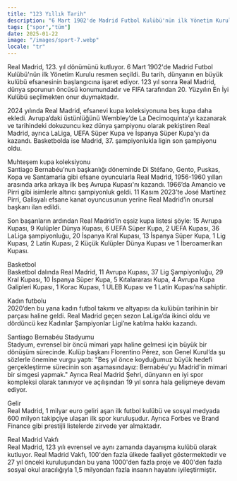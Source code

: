 ```yaml
---
title: "123 Yıllık Tarih"
description: "6 Mart 1902'de Madrid Futbol Kulübü'nün ilk Yönetim Kurulu seçildi."
tags: ["spor","tüm"]
date: 2025-01-22
image: "/images/sport-7.webp"
locale: "tr"
---
```


Real Madrid, 123. yıl dönümünü kutluyor. 6 Mart 1902'de Madrid Futbol Kulübü'nün ilk Yönetim Kurulu resmen seçildi. Bu tarih, dünyanın en büyük kulübü efsanesinin başlangıcına işaret ediyor. 123 yıl sonra Real Madrid, dünya sporunun öncüsü konumundadır ve FIFA tarafından 20. Yüzyılın En İyi Kulübü seçilmekten onur duymaktadır.

2024 yılında Real Madrid, efsanevi kupa koleksiyonuna beş kupa daha ekledi. Avrupa’daki üstünlüğünü Wembley’de La Decimoquinta’yı kazanarak ve tarihindeki dokuzuncu kez dünya şampiyonu olarak pekiştiren Real Madrid, ayrıca LaLiga, UEFA Süper Kupa ve İspanya Süper Kupa’yı da kazandı. Basketbolda ise Madrid, 37. şampiyonlukla ligin son şampiyonu oldu.

Muhteşem kupa koleksiyonu  
Santiago Bernabéu’nun başkanlığı döneminde Di Stéfano, Gento, Puskas, Kopa ve Santamaría gibi efsane oyuncularla Real Madrid, 1956-1960 yılları arasında arka arkaya ilk beş Avrupa Kupası'nı kazandı. 1966’da Amancio ve Pirri gibi isimlerle altıncı şampiyonluk geldi. 11 Kasım 2023’te José Martínez Pirri, Galisyalı efsane kanat oyuncusunun yerine Real Madrid’in onursal başkanı ilan edildi.

Son başarıların ardından Real Madrid’in eşsiz kupa listesi şöyle: 15 Avrupa Kupası, 9 Kulüpler Dünya Kupası, 6 UEFA Süper Kupa, 2 UEFA Kupası, 36 LaLiga şampiyonluğu, 20 İspanya Kral Kupası, 13 İspanya Süper Kupa, 1 Lig Kupası, 2 Latin Kupası, 2 Küçük Kulüpler Dünya Kupası ve 1 İberoamerikan Kupası.

Basketbol  
Basketbol dalında Real Madrid, 11 Avrupa Kupası, 37 Lig Şampiyonluğu, 29 Kral Kupası, 10 İspanya Süper Kupa, 5 Kıtalararası Kupa, 4 Avrupa Kupa Galipleri Kupası, 1 Korac Kupası, 1 ULEB Kupası ve 1 Latin Kupası’na sahiptir.

Kadın futbolu  
2020’den bu yana kadın futbol takımı ve altyapısı da kulübün tarihinin bir parçası haline geldi. Real Madrid geçen sezon LaLiga’da ikinci oldu ve dördüncü kez Kadınlar Şampiyonlar Ligi’ne katılma hakkı kazandı.

Santiago Bernabéu Stadyumu  
Stadyum, evrensel bir öncü mimari yapı haline gelmesi için büyük bir dönüşüm sürecinde. Kulüp başkanı Florentino Pérez, son Genel Kurul’da şu sözlerle önemine vurgu yaptı: "Beş yıl önce koyduğumuz büyük hedefi gerçekleştirme sürecinin son aşamasındayız: Bernabéu'yu Madrid'in mimari bir simgesi yapmak." Ayrıca Real Madrid Şehri, dünyanın en iyi spor kompleksi olarak tanınıyor ve açılışından 19 yıl sonra hala gelişmeye devam ediyor.

Gelir  
Real Madrid, 1 milyar euro geliri aşan ilk futbol kulübü ve sosyal medyada 600 milyon takipçiye ulaşan ilk spor kuruluşudur. Ayrıca Forbes ve Brand Finance gibi prestijli listelerde zirvede yer almaktadır.

Real Madrid Vakfı  
Real Madrid, 123 yılı evrensel ve aynı zamanda dayanışma kulübü olarak kutluyor. Real Madrid Vakfı, 100'den fazla ülkede faaliyet göstermektedir ve 27 yıl önceki kuruluşundan bu yana 1000'den fazla proje ve 400'den fazla sosyal okul aracılığıyla 1,5 milyondan fazla insanın hayatını iyileştirmiştir.
